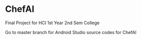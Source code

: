 # ChefAI
Final Project for HCI 1st Year 2nd Sem College


Go to master branch for Android Studio source codes for ChefAI
